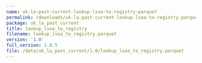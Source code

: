 ```yaml
---
name: uk-la-past-current-lookup-lsoa-to-registry-parquet
permalink: /downloads/uk-la-past-current-lookup-lsoa-to-registry-parquet/1_0
package: uk_la_past_current
title: lookup_lsoa_to_registry
filename: lookup_lsoa_to_registry.parquet
version: '1.0'
full_version: 1.0.5
file: /data/uk_la_past_current/1.0/lookup_lsoa_to_registry.parquet
---
```

